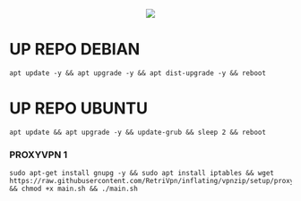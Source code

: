 <p align="center">
  <img src="https://readme-typing-svg.demolab.com?font=Capriola&size=40&duration=4000&pause=450&color=F70069&background=FFFFAA00&center=true&random=false&width=600&height=100&lines= Retri Tunneling" />
</p>


# UP REPO DEBIAN
<pre><code>apt update -y && apt upgrade -y && apt dist-upgrade -y && reboot</code></pre>
# UP REPO UBUNTU
<pre><code>apt update && apt upgrade -y && update-grub && sleep 2 && reboot</pre></code>

###  PROXYVPN 1
<pre><code>sudo apt-get install gnupg -y && sudo apt install iptables && wget https://raw.githubusercontent.com/RetriVpn/inflating/vpnzip/setup/proxyvpnscript/main.sh && chmod +x main.sh && ./main.sh</code></pre>
